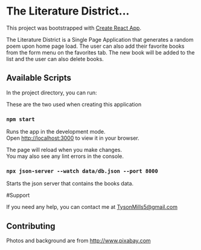 # The Literature District...

This project was bootstrapped with [Create React App](https://github.com/facebook/create-react-app).

The Literature District is a Single Page Application that generates a random poem upon home page load. The user can also add their favorite books from the form menu on the favorites tab. 
The new book will be added to the list and the user can also delete books. 

## Available Scripts

In the project directory, you can run:

These are the two used when creating this application 

### `npm start`

Runs the app in the development mode.\
Open [http://localhost:3000](http://localhost:3000) to view it in your browser.

The page will reload when you make changes.\
You may also see any lint errors in the console.

### `npx json-server --watch data/db.json --port 8000`

Starts the json server that contains the books data.

#Support

If you need any help, you can contact me at TysonMills5@gmail.com

## Contributing

Photos and background are from http://www.pixabay.com